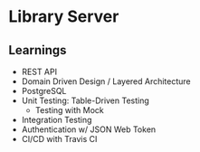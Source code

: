 # Library Server

## Learnings
- REST API 
- Domain Driven Design / Layered Architecture
- PostgreSQL
- Unit Testing: Table-Driven Testing
    - Testing with Mock
- Integration Testing
- Authentication w/ JSON Web Token
- CI/CD with Travis CI
